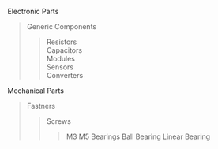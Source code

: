 
Electronic Parts
> Generic Components  
>> Resistors  
>> Capacitors  
> Modules  
>> Sensors  
>> Converters  

Mechanical Parts
> Fastners 
>> Screws 
>>> M3 
>>> M5 
> Bearings 
>> Ball Bearing 
>> Linear Bearing 
